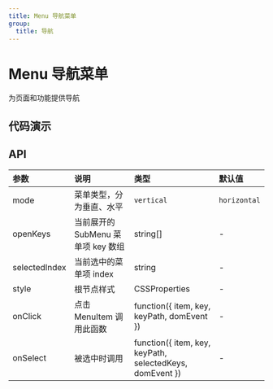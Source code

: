 ```yaml
---
title: Menu 导航菜单
group:
  title: 导航
---
```


# Menu 导航菜单

为页面和功能提供导航

## 代码演示

<code src="./demo/basic" ></code>

<code src="./demo/vertical" ></code>

## API

| 参数 | 说明 | 类型 | 默认值 |
| :-- | :-- | :-- | :-- |
| mode | 菜单类型，分为垂直、水平 | `vertical` | `horizontal` | `vertical` |
| openKeys | 当前展开的 SubMenu 菜单项 key 数组 | string[] | - |
| selectedIndex | 当前选中的菜单项 index | string | - |
| style | 根节点样式 | CSSProperties | - |
| onClick | 点击 MenuItem 调用此函数 | function({ item, key, keyPath, domEvent }) | - |
| onSelect | 被选中时调用 | function({ item, key, keyPath, selectedKeys, domEvent }) | - |

